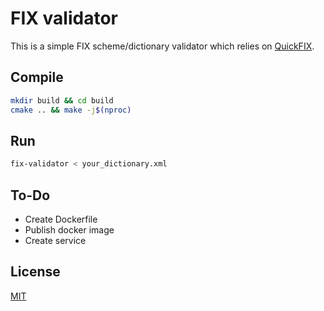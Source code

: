 # FIX validator

This is a simple FIX scheme/dictionary validator which relies on [QuickFIX](https://github.com/quickfix/quickfix).

## Compile

```bash
mkdir build && cd build
cmake .. && make -j$(nproc)
```

## Run

```bash
fix-validator < your_dictionary.xml
```

## To-Do

- Create Dockerfile
- Publish docker image
- Create service

## License

[MIT](https://github.com/whoan/fix-validator/blob/master/LICENSE)
